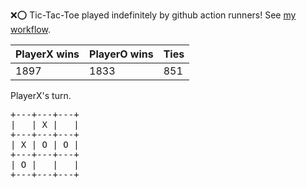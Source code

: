 :x::o: Tic-Tac-Toe played indefinitely by github action runners! See [my workflow](.github/workflows/play.yaml).

|PlayerX wins|PlayerO wins|Ties|
|-|-|-|
|1897|1833|851|

PlayerX's turn.

<pre>
+---+---+---+
|   | X |   |
+---+---+---+
| X | O | O |
+---+---+---+
| O |   |   |
+---+---+---+
</pre>